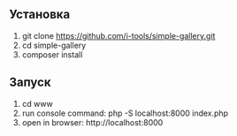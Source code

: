 Установка
---------

1. git clone https://github.com/i-tools/simple-gallery.git
2. cd simple-gallery
3. composer install

Запуск
------

1. cd www
2. run console command: php -S localhost:8000 index.php
3. open in browser: http://localhost:8000
